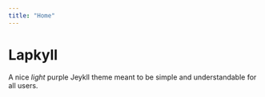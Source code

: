 ```yaml
---
title: "Home"
---
```


# Lapkyll

A nice *light* purple Jeykll theme meant to be simple and understandable for all users.